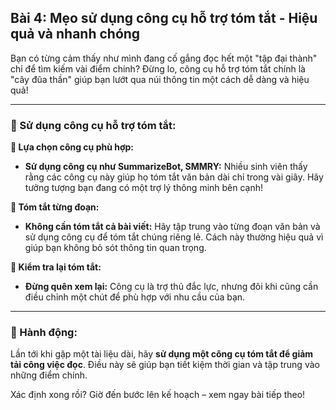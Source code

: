 ## Bài 4: Mẹo sử dụng công cụ hỗ trợ tóm tắt - Hiệu quả và nhanh chóng

Bạn có từng cảm thấy như mình đang cố gắng đọc hết một "tập đại thành" chỉ để tìm kiếm vài điểm chính? Đừng lo, công cụ hỗ trợ tóm tắt chính là "cây đũa thần" giúp bạn lướt qua núi thông tin một cách dễ dàng và hiệu quả!

---

### 📌 Sử dụng công cụ hỗ trợ tóm tắt:

**🔹 Lựa chọn công cụ phù hợp:**
- **Sử dụng công cụ như SummarizeBot, SMMRY:** Nhiều sinh viên thấy rằng các công cụ này giúp họ tóm tắt văn bản dài chỉ trong vài giây. Hãy tưởng tượng bạn đang có một trợ lý thông minh bên cạnh!

**🔹 Tóm tắt từng đoạn:**
- **Không cần tóm tắt cả bài viết:** Hãy tập trung vào từng đoạn văn bản và sử dụng công cụ để tóm tắt chúng riêng lẻ. Cách này thường hiệu quả vì giúp bạn không bỏ sót thông tin quan trọng.

**🔹 Kiểm tra lại tóm tắt:**
- **Đừng quên xem lại:** Công cụ là trợ thủ đắc lực, nhưng đôi khi cũng cần điều chỉnh một chút để phù hợp với nhu cầu của bạn.

---

### 🚀 Hành động:

Lần tới khi gặp một tài liệu dài, hãy **sử dụng một công cụ tóm tắt để giảm tải công việc đọc**. Điều này sẽ giúp bạn tiết kiệm thời gian và tập trung vào những điểm chính.

Xác định xong rồi? Giờ đến bước lên kế hoạch – xem ngay bài tiếp theo!